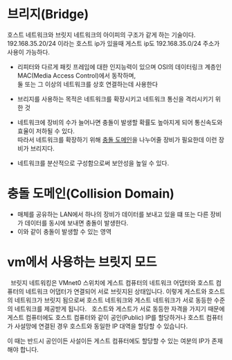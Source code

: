 # 브리지(Bridge)

호스트 네트워크와 브릿지 네트워크의 아이피의 구조가 같게 하는 기술이다.  
192.168.35.20/24 이라는 호스트 ip가 있을때 게스트 ip도 192.168.35.0/24 주소가 사용이 가능하다.  


* 리피터와 다르게 패킷 프레임에 대한 인지능력이 있으며 OSI의 데이터링크 계층인 MAC(Media Access Control)에서 동작하며,<br/>
둘 또는 그 이상의 네트워크를 상호 연결하는데 사용한다

* 브리지를 사용하는 목적은 네트워크를 확장시키고 네트워크 통신을 격리시키기 위한 것
* 네트워크에 장비의 수가 늘어나면 충돌이 발생할 확률도 높아지게 되어 통신속도와 효율이 저하될 수 있다.<br/>
따라서 네트워크를 확장하기 위해 [충돌 도메인](#충돌-도메인collision-domain)을 나누어줄 장비가 필요한데 이런 장비가 브리지다.
* 네트워크를 분산적으로 구성함으로써 보안성을 높일 수 있다.


# 충돌 도메인(Collision Domain)
* 매체를 공유하는 LAN에서 하나의 장비가 데이터를 보내고 있을 떄 또는 다른 장비가 데이터를 동시에 보내면 충돌이 발생한다.
* 이와 같이 충돌이 발생할 수 있는 영역


# vm에서 사용하는 브릿지 모드

 
브릿지 네트워킹은 VMnet0 스위치에 게스트 컴퓨터의 네트워크 어댑터와 호스트 컴퓨터의 네트워크 어댑터가 연결되어 서로 브릿지된 상태입니다. 이렇게 게스트와 호스트의 네트워크가 브릿지 됨으로써 호스트 네트워크와 게스트 네트워크가 서로 동등한 수준의 네트워크를 제공받게 됩니다.
 
호스트와 게스트가 서로 동등한 자격을 가지기 때문에 게스트 컴퓨터에도 호스트 컴퓨터와 같이 공인(Public) IP를 할당하거나 호스트 컴퓨터가 사설망에 연결된 경우 호스트와 동일한 IP 대역을 할당할 수 있습니다. 

이 때는 반드시 공인이든 사설이든 게스트 컴퓨터에도 할당할 수 있는 여분의 IP가 존재해야 합니다.
